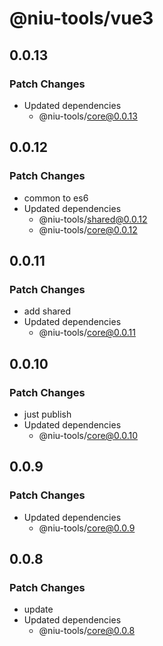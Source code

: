 # @niu-tools/vue3

## 0.0.13

### Patch Changes

- Updated dependencies
  - @niu-tools/core@0.0.13

## 0.0.12

### Patch Changes

- common to es6
- Updated dependencies
  - @niu-tools/shared@0.0.12
  - @niu-tools/core@0.0.12

## 0.0.11

### Patch Changes

- add shared
- Updated dependencies
  - @niu-tools/core@0.0.11

## 0.0.10

### Patch Changes

- just publish
- Updated dependencies
  - @niu-tools/core@0.0.10

## 0.0.9

### Patch Changes

- Updated dependencies
  - @niu-tools/core@0.0.9

## 0.0.8

### Patch Changes

- update
- Updated dependencies
  - @niu-tools/core@0.0.8
